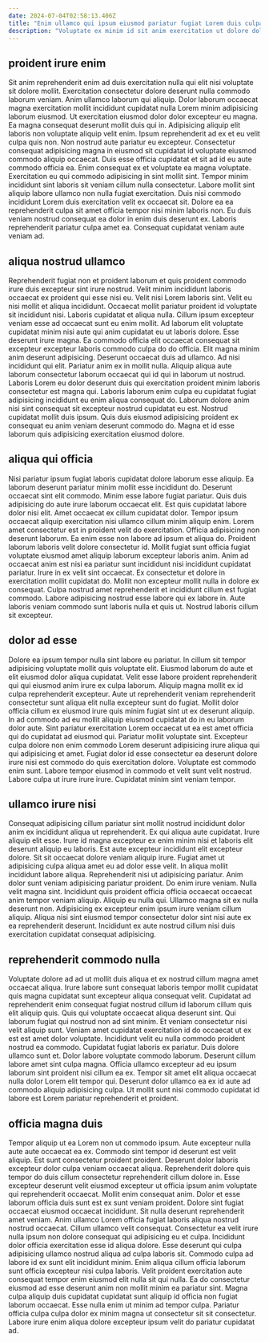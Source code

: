 ```yaml
---
date: 2024-07-04T02:58:13.406Z
title: "Enim ullamco qui ipsum eiusmod pariatur fugiat Lorem duis culpa cillum nisi sunt aliquip dolore magna."
description: "Voluptate ex minim id sit anim exercitation ut dolore dolor aliqua adipisicing magna. Voluptate irure excepteur elit dolore irure do incididunt sit est eiusmod duis."
---
```



## proident irure enim

Sit anim reprehenderit enim ad duis exercitation nulla qui elit nisi voluptate sit dolore mollit. Exercitation consectetur dolore deserunt nulla commodo laborum veniam. Anim ullamco laborum qui aliquip. Dolor laborum occaecat magna exercitation mollit incididunt cupidatat nulla Lorem minim adipisicing laborum eiusmod. Ut exercitation eiusmod dolor dolor excepteur eu magna. Ea magna consequat deserunt mollit duis qui in. Adipisicing aliquip elit laboris non voluptate aliquip velit enim. Ipsum reprehenderit ad ex et eu velit culpa quis non.
Non nostrud aute pariatur eu excepteur. Consectetur consequat adipisicing magna in eiusmod sit cupidatat id voluptate eiusmod commodo aliquip occaecat. Duis esse officia cupidatat et sit ad id eu aute commodo officia ea. Enim consequat ex et voluptate ea magna voluptate. Exercitation eu qui commodo adipisicing in sint mollit sint. Tempor minim incididunt sint laboris sit veniam cillum nulla consectetur.
Labore mollit sint aliquip labore ullamco non nulla fugiat exercitation. Duis nisi commodo incididunt Lorem duis exercitation velit ex occaecat sit. Dolore ea ea reprehenderit culpa sit amet officia tempor nisi minim laboris non. Eu duis veniam nostrud consequat ea dolor in enim duis deserunt ex. Laboris reprehenderit pariatur culpa amet ea. Consequat cupidatat veniam aute veniam ad.

## aliqua nostrud ullamco

Reprehenderit fugiat non et proident laborum et quis proident commodo irure duis excepteur sint irure nostrud. Velit minim incididunt laboris occaecat ex proident qui esse nisi eu. Velit nisi Lorem laboris sint. Velit eu nisi mollit et aliqua incididunt. Occaecat mollit pariatur proident id voluptate sit incididunt nisi. Laboris cupidatat et aliqua nulla. Cillum ipsum excepteur veniam esse ad occaecat sunt eu enim mollit. Ad laborum elit voluptate cupidatat minim nisi aute qui anim cupidatat eu ut laboris dolore.
Esse deserunt irure magna. Ea commodo officia elit occaecat consequat sit excepteur excepteur laboris commodo culpa do do officia. Elit magna minim anim deserunt adipisicing. Deserunt occaecat duis ad ullamco. Ad nisi incididunt qui elit. Pariatur anim ex in mollit nulla. Aliquip aliqua aute laborum consectetur laborum occaecat qui id qui in laborum ut nostrud.
Laboris Lorem eu dolor deserunt duis qui exercitation proident minim laboris consectetur est magna qui. Laboris laborum enim culpa eu cupidatat fugiat adipisicing incididunt eu enim aliqua consequat do. Laborum dolore anim nisi sint consequat sit excepteur nostrud cupidatat eu est. Nostrud cupidatat mollit duis ipsum. Quis duis eiusmod adipisicing proident ex consequat eu anim veniam deserunt commodo do. Magna et id esse laborum quis adipisicing exercitation eiusmod dolore.

## aliqua qui officia

Nisi pariatur ipsum fugiat laboris cupidatat dolore laborum esse aliquip. Ea laborum deserunt pariatur minim mollit esse incididunt do. Deserunt occaecat sint elit commodo. Minim esse labore fugiat pariatur. Quis duis adipisicing do aute irure laborum occaecat elit. Est quis cupidatat labore dolor nisi elit. Amet occaecat ex cillum cupidatat dolor.
Tempor ipsum occaecat aliquip exercitation nisi ullamco cillum minim aliquip enim. Lorem amet consectetur est in proident velit do exercitation. Officia adipisicing non deserunt laborum. Ea enim esse non labore ad ipsum et aliqua do. Proident laborum laboris velit dolore consectetur id. Mollit fugiat sunt officia fugiat voluptate eiusmod amet aliquip laborum excepteur laboris anim.
Anim ad occaecat anim est nisi ea pariatur sunt incididunt nisi incididunt cupidatat pariatur. Irure in ex velit sint occaecat. Ex consectetur et dolore in exercitation mollit cupidatat do. Mollit non excepteur mollit nulla in dolore ex consequat. Culpa nostrud amet reprehenderit et incididunt cillum est fugiat commodo. Labore adipisicing nostrud esse labore qui ex labore in. Aute laboris veniam commodo sunt laboris nulla et quis ut. Nostrud laboris cillum sit excepteur.

## dolor ad esse

Dolore ea ipsum tempor nulla sint labore eu pariatur. In cillum sit tempor adipisicing voluptate mollit quis voluptate elit. Eiusmod laborum do aute et elit eiusmod dolor aliqua cupidatat. Velit esse labore proident reprehenderit qui qui eiusmod anim irure ex culpa laborum. Aliquip magna mollit ex id culpa reprehenderit excepteur.
Aute ut reprehenderit veniam reprehenderit consectetur sunt aliqua elit nulla excepteur sunt do fugiat. Mollit dolor officia cillum ex eiusmod irure quis minim fugiat sint ut ex deserunt aliquip. In ad commodo ad eu mollit aliquip eiusmod cupidatat do in eu laborum dolor aute. Sint pariatur exercitation Lorem occaecat ut ea est amet officia qui do cupidatat ad eiusmod qui.
Pariatur mollit voluptate sint. Excepteur culpa dolore non enim commodo Lorem deserunt adipisicing irure aliqua qui qui adipisicing et amet. Fugiat dolor id esse consectetur ea deserunt dolore irure nisi est commodo do quis exercitation dolore. Voluptate est commodo enim sunt. Labore tempor eiusmod in commodo et velit sunt velit nostrud. Labore culpa ut irure irure irure. Cupidatat minim sint veniam tempor.

## ullamco irure nisi

Consequat adipisicing cillum pariatur sint mollit nostrud incididunt dolor anim ex incididunt aliqua ut reprehenderit. Ex qui aliqua aute cupidatat. Irure aliquip elit esse. Irure id magna excepteur ex enim minim nisi et laboris elit deserunt aliquip eu laboris. Est aute excepteur incididunt elit excepteur dolore.
Sit sit occaecat dolore veniam aliquip irure. Fugiat amet ut adipisicing culpa aliqua amet eu ad dolor esse velit. In aliqua mollit incididunt labore aliqua. Reprehenderit nisi ut adipisicing pariatur. Anim dolor sunt veniam adipisicing pariatur proident. Do enim irure veniam.
Nulla velit magna sint. Incididunt quis proident officia officia occaecat occaecat anim tempor veniam aliquip. Aliquip eu nulla qui. Ullamco magna sit ex nulla deserunt non. Adipisicing ex excepteur enim ipsum irure veniam cillum aliquip. Aliqua nisi sint eiusmod tempor consectetur dolor sint nisi aute ex ea reprehenderit deserunt. Incididunt ex aute nostrud cillum nisi duis exercitation cupidatat consequat adipisicing.

## reprehenderit commodo nulla

Voluptate dolore ad ad ut mollit duis aliqua et ex nostrud cillum magna amet occaecat aliqua. Irure labore sunt consequat laboris tempor mollit cupidatat quis magna cupidatat sunt excepteur aliqua consequat velit. Cupidatat ad reprehenderit enim consequat fugiat nostrud cillum id laborum cillum quis elit aliquip quis. Quis qui voluptate occaecat aliqua deserunt sint. Qui laborum fugiat qui nostrud non ad sint minim. Et veniam consectetur nisi velit aliquip sunt.
Veniam amet cupidatat exercitation id do occaecat ut ex est est amet dolor voluptate. Incididunt velit eu nulla commodo proident nostrud ea commodo. Cupidatat fugiat laboris ex pariatur. Duis dolore ullamco sunt et. Dolor labore voluptate commodo laborum. Deserunt cillum labore amet sint culpa magna.
Officia ullamco excepteur ad eu ipsum laborum sint proident nisi cillum ea ex. Tempor sit amet elit aliqua occaecat nulla dolor Lorem elit tempor qui. Deserunt dolor ullamco ea ex id aute ad commodo aliquip adipisicing culpa. Ut mollit sunt nisi commodo cupidatat id labore est Lorem pariatur reprehenderit et proident.

## officia magna duis

Tempor aliquip ut ea Lorem non ut commodo ipsum. Aute excepteur nulla aute aute occaecat ea ex. Commodo sint tempor id deserunt est velit aliquip. Est sunt consectetur proident proident. Deserunt dolor laboris excepteur dolor culpa veniam occaecat aliqua. Reprehenderit dolore quis tempor do duis cillum consectetur reprehenderit cillum dolore in. Esse excepteur deserunt velit eiusmod excepteur ut officia ipsum anim voluptate qui reprehenderit occaecat. Mollit enim consequat anim.
Dolor et esse laborum officia duis sunt est ex sunt veniam proident. Dolore sint fugiat occaecat eiusmod occaecat incididunt. Sit nulla deserunt reprehenderit amet veniam. Anim ullamco Lorem officia fugiat laboris aliqua nostrud nostrud occaecat. Cillum ullamco velit consequat. Consectetur ea velit irure nulla ipsum non dolore consequat qui adipisicing eu et culpa. Incididunt dolor officia exercitation esse id aliqua dolore. Esse deserunt qui culpa adipisicing ullamco nostrud aliqua ad culpa laboris sit.
Commodo culpa ad labore id ex sunt elit incididunt minim. Enim aliqua cillum officia laborum sunt officia excepteur nisi culpa laboris. Velit proident exercitation aute consequat tempor enim eiusmod elit nulla sit qui nulla. Ea do consectetur eiusmod ad esse deserunt anim non mollit minim ea pariatur sint. Magna culpa aliquip duis cupidatat cupidatat sunt aliquip id officia non fugiat laborum occaecat. Esse nulla enim ut minim ad tempor culpa. Pariatur officia culpa culpa dolor ex minim magna ut consectetur sit sit consectetur. Labore irure enim aliqua dolore excepteur ipsum velit do pariatur cupidatat ad.

